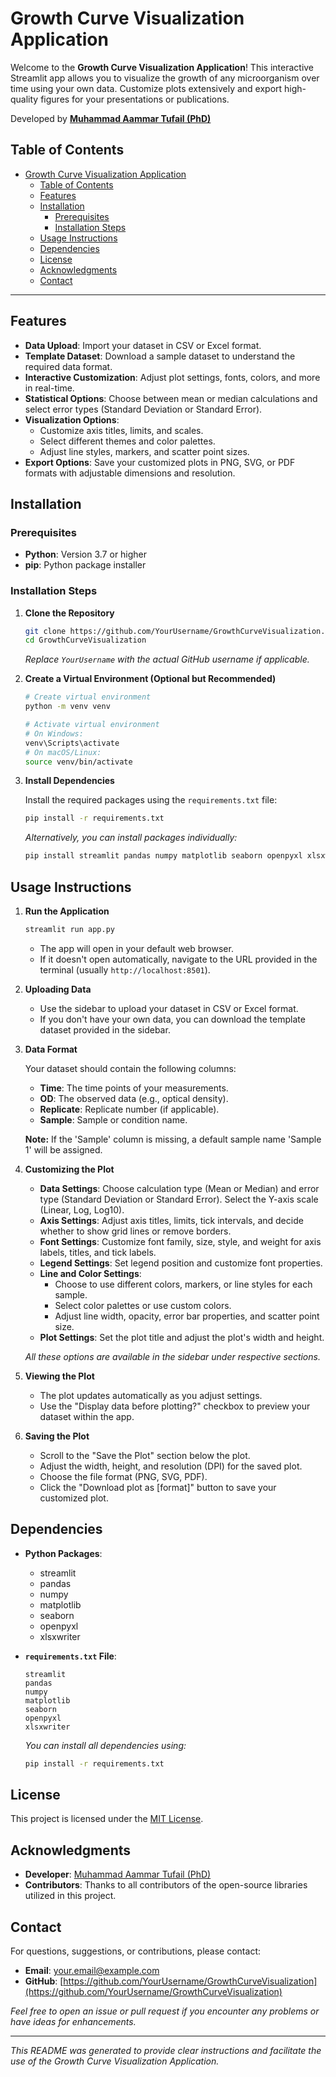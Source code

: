 # Growth Curve Visualization Application

Welcome to the **Growth Curve Visualization Application**! This interactive Streamlit app allows you to visualize the growth of any microorganism over time using your own data. Customize plots extensively and export high-quality figures for your presentations or publications.

Developed by [**Muhammad Aammar Tufail (PhD)**](https://github.com/AammarTufail)

## Table of Contents

- [Growth Curve Visualization Application](#growth-curve-visualization-application)
  - [Table of Contents](#table-of-contents)
  - [Features](#features)
  - [Installation](#installation)
    - [Prerequisites](#prerequisites)
    - [Installation Steps](#installation-steps)
  - [Usage Instructions](#usage-instructions)
  - [Dependencies](#dependencies)
  - [License](#license)
  - [Acknowledgments](#acknowledgments)
  - [Contact](#contact)

---

## Features

- **Data Upload**: Import your dataset in CSV or Excel format.
- **Template Dataset**: Download a sample dataset to understand the required data format.
- **Interactive Customization**: Adjust plot settings, fonts, colors, and more in real-time.
- **Statistical Options**: Choose between mean or median calculations and select error types (Standard Deviation or Standard Error).
- **Visualization Options**:
  - Customize axis titles, limits, and scales.
  - Select different themes and color palettes.
  - Adjust line styles, markers, and scatter point sizes.
- **Export Options**: Save your customized plots in PNG, SVG, or PDF formats with adjustable dimensions and resolution.

## Installation

### Prerequisites

- **Python**: Version 3.7 or higher
- **pip**: Python package installer

### Installation Steps

1. **Clone the Repository**

   ```bash
   git clone https://github.com/YourUsername/GrowthCurveVisualization.git
   cd GrowthCurveVisualization
   ```

   *Replace `YourUsername` with the actual GitHub username if applicable.*

2. **Create a Virtual Environment (Optional but Recommended)**

   ```bash
   # Create virtual environment
   python -m venv venv

   # Activate virtual environment
   # On Windows:
   venv\Scripts\activate
   # On macOS/Linux:
   source venv/bin/activate
   ```

3. **Install Dependencies**

   Install the required packages using the `requirements.txt` file:

   ```bash
   pip install -r requirements.txt
   ```

   *Alternatively, you can install packages individually:*

   ```bash
   pip install streamlit pandas numpy matplotlib seaborn openpyxl xlsxwriter
   ```

## Usage Instructions

1. **Run the Application**

   ```bash
   streamlit run app.py
   ```

   - The app will open in your default web browser.
   - If it doesn't open automatically, navigate to the URL provided in the terminal (usually `http://localhost:8501`).

2. **Uploading Data**

   - Use the sidebar to upload your dataset in CSV or Excel format.
   - If you don't have your own data, you can download the template dataset provided in the sidebar.

3. **Data Format**

   Your dataset should contain the following columns:

   - **Time**: The time points of your measurements.
   - **OD**: The observed data (e.g., optical density).
   - **Replicate**: Replicate number (if applicable).
   - **Sample**: Sample or condition name.

   **Note:** If the 'Sample' column is missing, a default sample name 'Sample 1' will be assigned.

4. **Customizing the Plot**

   - **Data Settings**: Choose calculation type (Mean or Median) and error type (Standard Deviation or Standard Error). Select the Y-axis scale (Linear, Log, Log10).
   - **Axis Settings**: Adjust axis titles, limits, tick intervals, and decide whether to show grid lines or remove borders.
   - **Font Settings**: Customize font family, size, style, and weight for axis labels, titles, and tick labels.
   - **Legend Settings**: Set legend position and customize font properties.
   - **Line and Color Settings**:
     - Choose to use different colors, markers, or line styles for each sample.
     - Select color palettes or use custom colors.
     - Adjust line width, opacity, error bar properties, and scatter point size.
   - **Plot Settings**: Set the plot title and adjust the plot's width and height.

   *All these options are available in the sidebar under respective sections.*

5. **Viewing the Plot**

   - The plot updates automatically as you adjust settings.
   - Use the "Display data before plotting?" checkbox to preview your dataset within the app.

6. **Saving the Plot**

   - Scroll to the "Save the Plot" section below the plot.
   - Adjust the width, height, and resolution (DPI) for the saved plot.
   - Choose the file format (PNG, SVG, PDF).
   - Click the "Download plot as [format]" button to save your customized plot.

## Dependencies

- **Python Packages**:
  - streamlit
  - pandas
  - numpy
  - matplotlib
  - seaborn
  - openpyxl
  - xlsxwriter

- **`requirements.txt` File**:

  ```plaintext
  streamlit
  pandas
  numpy
  matplotlib
  seaborn
  openpyxl
  xlsxwriter
  ```

  *You can install all dependencies using:*

  ```bash
  pip install -r requirements.txt
  ```

## License

This project is licensed under the [MIT License](LICENSE).

## Acknowledgments

- **Developer**: [Muhammad Aammar Tufail (PhD)](https://github.com/AammarTufail)
- **Contributors**: Thanks to all contributors of the open-source libraries utilized in this project.

## Contact

For questions, suggestions, or contributions, please contact:

- **Email**: [your.email@example.com](mailto:your.email@example.com)
- **GitHub**: [https://github.com/YourUsername/GrowthCurveVisualization](https://github.com/YourUsername/GrowthCurveVisualization)

*Feel free to open an issue or pull request if you encounter any problems or have ideas for enhancements.*

---

*This README was generated to provide clear instructions and facilitate the use of the Growth Curve Visualization Application.*